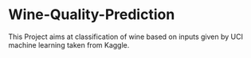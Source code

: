 # Wine-Quality-Prediction
This Project aims at classification of wine based on inputs given by UCI machine learning taken from Kaggle. 
